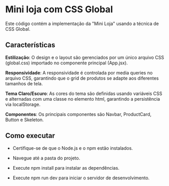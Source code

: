 # Mini loja com CSS Global

Este código contém a implementação da "Mini Loja" usando a técnica de CSS Global.

## Características

**Estilização**: O design e o layout são gerenciados por um único arquivo CSS (global.css) importado no componente principal (App.jsx).

**Responsividade**: A responsividade é controlada por media queries no arquivo CSS, garantindo que o grid de produtos se adapte aos diferentes tamanhos de tela.

**Tema Claro/Escuro**: As cores do tema são definidas usando variáveis CSS e alternadas com uma classe no elemento html, garantindo a persistência via localStorage.

**Componentes**: Os principais componentes são Navbar, ProductCard, Button e Skeleton.

## Como executar

- Certifique-se de que o Node.js e o npm estão instalados.

- Navegue até a pasta do projeto.

- Execute npm install para instalar as dependências.

- Execute npm run dev para iniciar o servidor de desenvolvimento.
